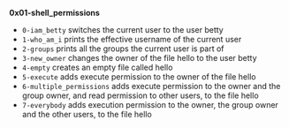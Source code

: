 **0x01-shell_permissions**
- `0-iam_betty`  switches the current user to the user betty
- `1-who_am_i` prints the effective username of the current user
- `2-groups` prints all the groups the current user is part of
- `3-new_owner` changes the owner of the file hello to the user betty
- `4-empty` creates an empty file called hello
- `5-execute` adds execute permission to the owner of the file hello
- `6-multiple_permissions` adds execute permission to the owner and the group owner, and read permission to other users, to the file hello
- `7-everybody` adds execution permission to the owner, the group owner and the other users, to the file hello
